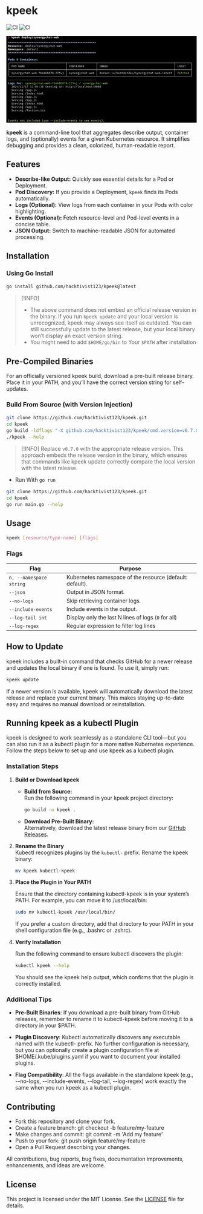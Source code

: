 # kpeek

![CI](https://github.com/hacktivist123/kpeek/actions/workflows/build-and-release.yml/badge.svg) ![CI](https://github.com/hacktivist123/kpeek/actions/workflows/.golangci-lint.yaml/badge.svg)

![Kpeek in Action](./img/demo.png)

**kpeek** is a command-line tool that aggregates describe output, container logs, and (optionally) events for a given Kubernetes resource. It simplifies debugging and provides a clean, colorized, human-readable report.

## Features

- **Describe-like Output:** Quickly see essential details for a Pod or Deployment.
- **Pod Discovery:** If you provide a Deployment, `kpeek` finds its Pods automatically.
- **Logs (Optional):** View logs from each container in your Pods with color highlighting.
- **Events (Optional):** Fetch resource-level and Pod-level events in a concise table.
- **JSON Output:** Switch to machine-readable JSON for automated processing.

## Installation

### Using Go Install  

```bash
go install github.com/hacktivist123/kpeek@latest
```

> [!INFO]
> - The above command does not embed an official release version in the binary. If you run `kpeek update` and your local version is unrecognized, kpeek may always see itself as outdated. You can still successfully update to the latest release, but your local binary won’t display an exact version string.
> - You might need to add `$HOME/go/bin` to Your `$PATH` after installation

## Pre-Compiled Binaries

For an officially versioned kpeek build, download a pre-built release binary. Place it in your PATH, and you’ll have the correct version string for self-updates.

### Build From Source (with Version Injection)

```bash
git clone https://github.com/hacktivist123/kpeek.git
cd kpeek
go build -ldflags "-X github.com/hacktivist123/kpeek/cmd.version=v0.7.0" -o kpeek .
./kpeek --help
```

>[!INFO]
> Replace `v0.7.0` with the appropriate release version. This approach embeds the release version in the binary, which ensures that commands like kpeek update correctly compare the local version with the latest release.

- Run With `go run`

```bash
git clone https://github.com/hacktivist123/kpeek.git
cd kpeek
go run main.go --help
```

## Usage

```bash
kpeek [resource/type-name] [flags]
```

### Flags

| Flag        |    Purpose |
| ------------|------------|
| `n, --namespace string` | Kubernetes namespace of the resource (default: default).|
| `--json` | Output in JSON format. |
| `--no-logs` | Skip retrieving container logs. |
| `--include-events` | Include events in the output.|
| `--log-tail int` | Display only the last N lines of logs (`0` for all) |
| `--log-regex` | Regular expression to filter log lines |

## How to Update

kpeek includes a built-in command that checks GitHub for a newer release and updates the local binary if one is found. To use it, simply run:

```bash
kpeek update
```

If a newer version is available, kpeek will automatically download the latest release and replace your current binary. This makes staying up-to-date easy and requires no manual download or reinstallation.

## Running kpeek as a kubectl Plugin

kpeek is designed to work seamlessly as a standalone CLI tool—but you can also run it as a kubectl plugin for a more native Kubernetes experience. Follow the steps below to set up and use kpeek as a kubectl plugin.

### Installation Steps

1. **Build or Download kpeek**  

   - **Build from Source:**  
     Run the following command in your kpeek project directory:

     ```bash
     go build -o kpeek .
     ```

   - **Download Pre-Built Binary:**  
     Alternatively, download the latest release binary from our [GitHub Releases](https://github.com/hacktivist123/kpeek/releases).

2. **Rename the Binary**  
   Kubectl recognizes plugins by the `kubectl-` prefix. Rename the kpeek binary:

   ```bash
   mv kpeek kubectl-kpeek
    ```  

3. **Place the Plugin in Your PATH**

    Ensure that the directory containing kubectl-kpeek is in your system’s PATH. For example, you can move it to /usr/local/bin:

    ```bash
    sudo mv kubectl-kpeek /usr/local/bin/
    ```

    If you prefer a custom directory, add that directory to your PATH in your shell configuration file (e.g., .bashrc or .zshrc).

4. **Verify Installation**

    Run the following command to ensure kubectl discovers the plugin:

    ```bash
    kubectl kpeek --help
    ```

    You should see the kpeek help output, which confirms that the plugin is correctly installed.

### Additional Tips

- **Pre-Built Binaries**:
If you download a pre-built binary from GitHub releases, remember to rename it to kubectl-kpeek before moving it to a directory in your $PATH.

- **Plugin Discovery**:
Kubectl automatically discovers any executable named with the kubectl- prefix. No further configuration is necessary, but you can optionally create a plugin configuration file at $HOME/.kube/plugins.yaml if you want to document your installed plugins.

- **Flag Compatibility**:
All the flags available in the standalone kpeek (e.g., --no-logs, --include-events, --log-tail, --log-regex) work exactly the same when you run kpeek as a kubectl plugin.

## Contributing

- Fork this repository and clone your fork.
- Create a feature branch: git checkout -b feature/my-feature
- Make changes and commit: git commit -m 'Add my feature'
- Push to your fork: git push origin feature/my-feature
- Open a Pull Request describing your changes.

All contributions, bug reports, bug fixes, documentation improvements, enhancements, and ideas are welcome.

## License

This project is licensed under the MIT License. See the [LICENSE](./LICENSE) file for details.
